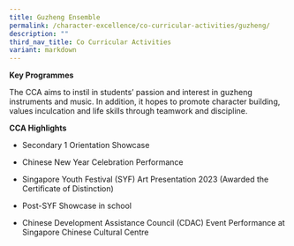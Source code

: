 ```yaml
---
title: Guzheng Ensemble
permalink: /character-excellence/co-curricular-activities/guzheng/
description: ""
third_nav_title: Co Curricular Activities
variant: markdown
---
```

**Key Programmes**

The CCA aims to instil in students’ passion and interest in guzheng instruments and music. In addition, it hopes to promote character building, values inculcation and life skills through teamwork and discipline. 

  

**CCA Highlights**

*   Secondary 1 Orientation Showcase
    
*   Chinese New Year Celebration Performance 
    
*   Singapore Youth Festival (SYF) Art Presentation 2023 (Awarded the Certificate of Distinction)
    
*   Post-SYF Showcase in school 
    
*   Chinese Development Assistance Council (CDAC) Event Performance at Singapore Chinese Cultural Centre